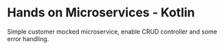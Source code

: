 # Hands on Microservices - Kotlin

Simple customer mocked microservice, enable CRUD controller and some error handling.
